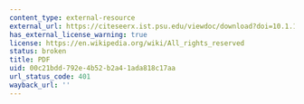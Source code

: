 ```yaml
---
content_type: external-resource
external_url: https://citeseerx.ist.psu.edu/viewdoc/download?doi=10.1.1.200.9936&rep=rep1&type=pdf
has_external_license_warning: true
license: https://en.wikipedia.org/wiki/All_rights_reserved
status: broken
title: PDF
uid: 00c21bdd-792e-4b52-b2a4-1ada818c17aa
url_status_code: 401
wayback_url: ''
---
```

